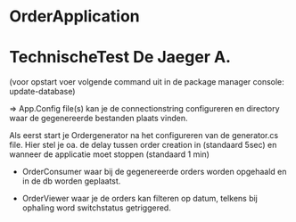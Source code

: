 # OrderApplication

# TechnischeTest De Jaeger A.

(voor opstart voer volgende command uit in de package manager console: update-database)

=> App.Config file(s) kan je de connectionstring configureren en directory waar de gegenereerde bestanden plaats vinden.

Als eerst start je Ordergenerator na het configureren van de generator.cs file. 
Hier stel je oa. de delay tussen order creation in (standaard 5sec) en wanneer de applicatie moet stoppen (standaard 1 min)

- OrderConsumer waar bij de gegenereerde orders worden opgehaald en in de db worden geplaatst.

- OrderViewer waar je de orders kan filteren op datum, telkens bij ophaling word switchstatus getriggered.

